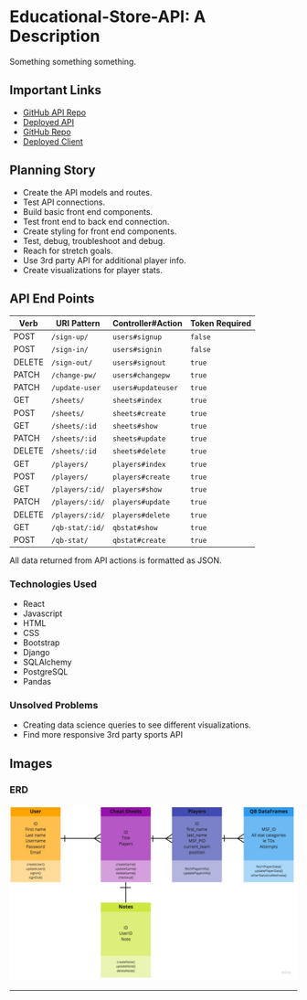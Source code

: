 # Educational-Store-API: A Description

Something something something.

## Important Links

- [GitHub API Repo](https://github.com/sebastian-chang/fantasy-cheat-sheet-api)
- [Deployed API](https://fantasy-backend-cheat-sheet.herokuapp.com/)
- [GitHub Repo](https://github.com/sebastian-chang/fantasy-cheat-sheet)
- [Deployed Client](https://sebastian-chang.github.io/fantasy-cheat-sheet/#/)

## Planning Story

- Create the API models and routes.
- Test API connections.
- Build basic front end components.
- Test front end to back end connection.
- Create styling for front end components.
- Test, debug, troubleshoot and debug.
- Reach for stretch goals.
- Use 3rd party API for additional player info.
- Create visualizations for player stats.

## API End Points

| Verb   | URI Pattern            | Controller#Action           | Token Required  |
|--------|------------------------|-----------------------------|-----------------|
| POST   | `/sign-up/`            | `users#signup`              | `false`         |
| POST   | `/sign-in/`            | `users#signin`              | `false`         |
| DELETE | `/sign-out/`           | `users#signout`             | `true`          |
| PATCH  | `/change-pw/`          | `users#changepw`            | `true`          |
| PATCH  | `/update-user`         | `users#updateuser`          | `true`          |
| GET    | `/sheets/`             | `sheets#index`              | `true`          |
| POST   | `/sheets/`             | `sheets#create`             | `true`          |
| GET    | `/sheets/:id`          | `sheets#show`               | `true`          |
| PATCH  | `/sheets/:id`          | `sheets#update`             | `true`          |
| DELETE | `/sheets/:id`          | `sheets#delete`             | `true`          |
| GET    | `/players/`            | `players#index`             | `true`          |
| POST   | `/players/`            | `players#create`            | `true`          |
| GET    | `/players/:id/`        | `players#show`              | `true`          |
| PATCH  | `/players/:id/`        | `players#update`            | `true`          |
| DELETE | `/players/:id/`        | `players#delete`            | `true`          |
| GET    | `/qb-stat/:id/`        | `qbstat#show`               | `true`          |
| POST   | `/qb-stat/`            | `qbstat#create`             | `true`          |

All data returned from API actions is formatted as JSON.

### Technologies Used

- React
- Javascript
- HTML
- CSS
- Bootstrap
- Django
- SQLAlchemy
- PostgreSQL
- Pandas

### Unsolved Problems

- Creating data science queries to see different visualizations.
- Find more responsive 3rd party sports API

## Images

### ERD

![ERD](https://github.com/sebastian-chang/fantasy-cheat-sheet-api/blob/master/public/img/Capstone-ERD.jpg)

---
